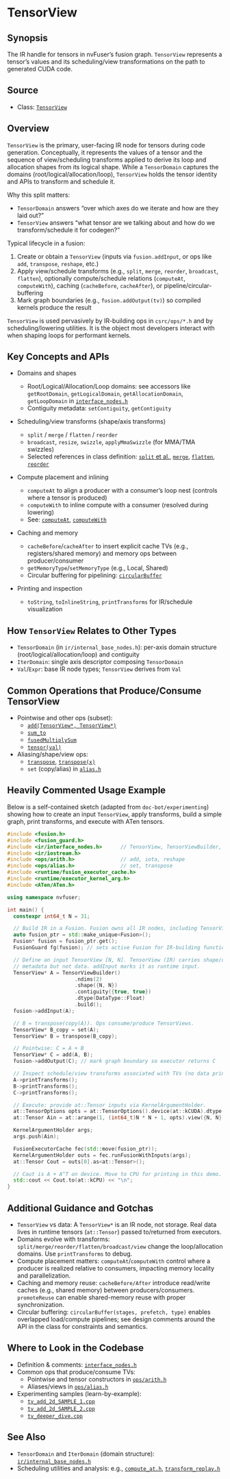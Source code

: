 # TensorView

## Synopsis
The IR handle for tensors in nvFuser’s fusion graph. `TensorView` represents a tensor’s values and its scheduling/view transformations on the path to generated CUDA code.

## Source
- Class: [`TensorView`](../../../csrc/ir/interface_nodes.h#L383)

## Overview
`TensorView` is the primary, user-facing IR node for tensors during code generation. Conceptually, it represents the values of a tensor and the sequence of view/scheduling transforms applied to derive its loop and allocation shapes from its logical shape. While a `TensorDomain` captures the domains (root/logical/allocation/loop), `TensorView` holds the tensor identity and APIs to transform and schedule it.

Why this split matters:
- `TensorDomain` answers “over which axes do we iterate and how are they laid out?”
- `TensorView` answers “what tensor are we talking about and how do we transform/schedule it for codegen?”

Typical lifecycle in a fusion:
1) Create or obtain a `TensorView` (inputs via `fusion.addInput`, or ops like `add`, `transpose`, `reshape`, etc.)
2) Apply view/schedule transforms (e.g., `split`, `merge`, `reorder`, `broadcast`, `flatten`), optionally compute/schedule relations (`computeAt`, `computeWith`), caching (`cacheBefore`, `cacheAfter`), or pipeline/circular-buffering
3) Mark graph boundaries (e.g., `fusion.addOutput(tv)`) so compiled kernels produce the result

`TensorView` is used pervasively by IR-building ops in `csrc/ops/*.h` and by scheduling/lowering utilities. It is the object most developers interact with when shaping loops for performant kernels.

## Key Concepts and APIs
- Domains and shapes
  - Root/Logical/Allocation/Loop domains: see accessors like `getRootDomain`, `getLogicalDomain`, `getAllocationDomain`, `getLoopDomain` in [`interface_nodes.h`](../../../csrc/ir/interface_nodes.h)
  - Contiguity metadata: `setContiguity`, `getContiguity`

- Scheduling/view transforms (shape/axis transforms)
  - `split` / `merge` / `flatten` / `reorder`
  - `broadcast`, `resize`, `swizzle`, `applyMmaSwizzle` (for MMA/TMA swizzles)
  - Selected references in class definition: [`split` et al.](../../../csrc/ir/interface_nodes.h#L585), [`merge`](../../../csrc/ir/interface_nodes.h#L611), [`flatten`](../../../csrc/ir/interface_nodes.h#L619), [`reorder`](../../../csrc/ir/interface_nodes.h#L623)

- Compute placement and inlining
  - `computeAt` to align a producer with a consumer’s loop nest (controls where a tensor is produced)
  - `computeWith` to inline compute with a consumer (resolved during lowering)
  - See: [`computeAt`](../../../csrc/ir/interface_nodes.h#L576), [`computeWith`](../../../csrc/ir/interface_nodes.h#L781)

- Caching and memory
  - `cacheBefore`/`cacheAfter` to insert explicit cache TVs (e.g., registers/shared memory) and memory ops between producer/consumer
  - `getMemoryType`/`setMemoryType` (e.g., Local, Shared)
  - Circular buffering for pipelining: [`circularBuffer`](../../../csrc/ir/interface_nodes.h#L715)

- Printing and inspection
  - `toString`, `toInlineString`, `printTransforms` for IR/schedule visualization

## How `TensorView` Relates to Other Types
- `TensorDomain` (in `ir/internal_base_nodes.h`): per-axis domain structure (root/logical/allocation/loop) and contiguity
- `IterDomain`: single axis descriptor composing `TensorDomain`
- `Val`/`Expr`: base IR node types; `TensorView` derives from `Val`

## Common Operations that Produce/Consume TensorView
- Pointwise and other ops (subset):
  - [`add(TensorView*, TensorView*)`](../../../csrc/ops/arith.h#L441)
  - [`sum_to`](../../../csrc/ops/arith.h#L685)
  - [`fusedMultiplySum`](../../../csrc/ops/arith.h#L714)
  - [`tensor(val)`](../../../csrc/ops/arith.h#L720)
- Aliasing/shape/view ops:
  - [`transpose`](../../../csrc/ops/alias.h#L107), [`transpose(x)`](../../../csrc/ops/alias.h#L110)
  - `set` (copy/alias) in [`alias.h`](../../../csrc/ops/alias.h)

## Heavily Commented Usage Example
Below is a self-contained sketch (adapted from `doc-bot/experimenting`) showing how to create an input `TensorView`, apply transforms, build a simple graph, print transforms, and execute with ATen tensors.

```cpp
#include <fusion.h>
#include <fusion_guard.h>
#include <ir/interface_nodes.h>      // TensorView, TensorViewBuilder, ops signatures
#include <ir/iostream.h>
#include <ops/arith.h>               // add, iota, reshape
#include <ops/alias.h>               // set, transpose
#include <runtime/fusion_executor_cache.h>
#include <runtime/executor_kernel_arg.h>
#include <ATen/ATen.h>

using namespace nvfuser;

int main() {
  constexpr int64_t N = 31;

  // Build IR in a Fusion. Fusion owns all IR nodes, including TensorViews.
  auto fusion_ptr = std::make_unique<Fusion>();
  Fusion* fusion = fusion_ptr.get();
  FusionGuard fg(fusion); // sets active Fusion for IR-building functions

  // Define an input TensorView [N, N]. TensorView (IR) carries shape/dtype
  // metadata but not data. addInput marks it as runtime input.
  TensorView* A = TensorViewBuilder()
                      .ndims(2)
                      .shape({N, N})
                      .contiguity({true, true})
                      .dtype(DataType::Float)
                      .build();
  fusion->addInput(A);

  // B = transpose(copy(A)). Ops consume/produce TensorViews.
  TensorView* B_copy = set(A);
  TensorView* B = transpose(B_copy);

  // Pointwise: C = A + B
  TensorView* C = add(A, B);
  fusion->addOutput(C); // mark graph boundary so executor returns C

  // Inspect schedule/view transforms associated with TVs (no data printed).
  A->printTransforms();
  B->printTransforms();
  C->printTransforms();

  // Execute: provide at::Tensor inputs via KernelArgumentHolder.
  at::TensorOptions opts = at::TensorOptions().device(at::kCUDA).dtype(at::kFloat);
  at::Tensor Ain = at::arange(1, (int64_t)N * N + 1, opts).view({N, N});

  KernelArgumentHolder args;
  args.push(Ain);

  FusionExecutorCache fec(std::move(fusion_ptr));
  KernelArgumentHolder outs = fec.runFusionWithInputs(args);
  at::Tensor Cout = outs[0].as<at::Tensor>();

  // Cout is A + A^T on device. Move to CPU for printing in this demo.
  std::cout << Cout.to(at::kCPU) << "\n";
}
```

## Additional Guidance and Gotchas
- `TensorView` vs data: A `TensorView*` is an IR node, not storage. Real data lives in runtime tensors (`at::Tensor`) passed to/returned from executors.
- Domains evolve with transforms: `split/merge/reorder/flatten/broadcast/view` change the loop/allocation domains. Use `printTransforms` to debug.
- Compute placement matters: `computeAt`/`computeWith` control where a producer is realized relative to consumers, impacting memory locality and parallelization.
- Caching and memory reuse: `cacheBefore/After` introduce read/write caches (e.g., shared memory) between producers/consumers. `promoteReuse` can enable shared-memory reuse with proper synchronization.
- Circular buffering: `circularBuffer(stages, prefetch, type)` enables overlapped load/compute pipelines; see design comments around the API in the class for constraints and semantics.

## Where to Look in the Codebase
- Definition & comments: [`interface_nodes.h`](../../../csrc/ir/interface_nodes.h#L359)
- Common ops that produce/consume TVs:
  - Pointwise and tensor constructors in [`ops/arith.h`](../../../csrc/ops/arith.h)
  - Aliases/views in [`ops/alias.h`](../../../csrc/ops/alias.h)
- Experimenting samples (learn-by-example):
  - [`tv_add_2d_SAMPLE_1.cpp`](../../experimenting/8-22-2025/tv_add_2d_SAMPLE_1.cpp)
  - [`tv_add_2d_SAMPLE_2.cpp`](../../experimenting/8-22-2025/tv_add_2d_SAMPLE_2.cpp)
  - [`tv_deeper_dive.cpp`](../../experimenting/8-26-2025/tv_deeper_dive.cpp)

## See Also
- `TensorDomain` and `IterDomain` (domain structure): [`ir/internal_base_nodes.h`](../../../csrc/ir/internal_base_nodes.h)
- Scheduling utilities and analysis: e.g., [`compute_at.h`](../../../csrc/compute_at.h), [`transform_replay.h`](../../../csrc/transform_replay.h)

